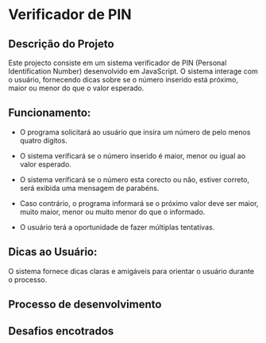 # Verificador de PIN
## Descrição do Projeto
Este projecto consiste em um sistema verificador de PIN (Personal Identification Number) desenvolvido em JavaScript. O sistema interage com o usuário, fornecendo dicas sobre se o número inserido está próximo, maior ou menor do que o valor esperado.

## Funcionamento: 

- O programa solicitará ao usuário que insira um número de pelo menos quatro dígitos.

- O sistema verificará se o número inserido é maior, menor ou igual ao valor esperado.

- O sistema verificará se o número esta corecto ou não, estiver correto, será exibida uma mensagem de parabéns.

- Caso contrário, o programa informará se o próximo valor deve ser maior, muito maior, menor ou muito menor do que o informado.

- O usuário terá a oportunidade de fazer múltiplas tentativas.

  

## Dicas ao Usuário:

O sistema fornece dicas claras e amigáveis para orientar o usuário durante o processo.

## Processo de desenvolvimento


## Desafios encotrados








